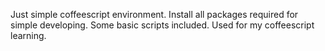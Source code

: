 Just simple coffeescript environment. Install all packages required for simple developing.
Some basic scripts included. Used for my coffeescript learning.
